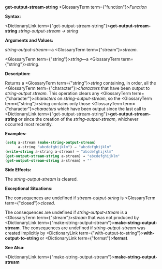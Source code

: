 **get-output-stream-string** <GlossaryTerm  term={"function"}><i>Function</i></GlossaryTerm> 



**Syntax:** 



<DictionaryLink  term={"get-output-stream-string"}><b>get-output-stream-string</b></DictionaryLink> *string-output-stream → string* 



**Arguments and Values:** 



*string-output-stream*—a <GlossaryTerm  term={"stream"}><i>stream</i></GlossaryTerm>. 



<GlossaryTerm  term={"string"}><i>string</i></GlossaryTerm>—a <GlossaryTerm  term={"string"}><i>string</i></GlossaryTerm>. 



**Description:** 



Returns a <GlossaryTerm  term={"string"}><i>string</i></GlossaryTerm> containing, in order, all the <GlossaryTerm  term={"character"}><i>characters</i></GlossaryTerm> that have been output to *string-output stream*. This operation clears any <GlossaryTerm  term={"character"}><i>characters</i></GlossaryTerm> on *string-output-stream*, so the <GlossaryTerm  term={"string"}><i>string</i></GlossaryTerm> contains only those <GlossaryTerm  term={"character"}><i>characters</i></GlossaryTerm> which have been output since the last call to <DictionaryLink  term={"get-output-stream-string"}><b>get-output-stream-string</b></DictionaryLink> or since the creation of the *string-output-stream*, whichever occurred most recently. 



**Examples:**
```lisp
(setq a-stream (make-string-output-stream) 
      a-string "abcdefghijklm") → "abcdefghijklm" 
(write-string a-string a-stream) → "abcdefghijklm" 
(get-output-stream-string a-stream) → "abcdefghijklm" 
(get-output-stream-string a-stream) → "" 
```
**Side Effects:** 



The *string-output-stream* is cleared. 



**Exceptional Situations:** 



The consequences are undefined if *stream-output-string* is <GlossaryTerm  term={"closed"}><i>closed</i></GlossaryTerm>. 



The consequences are undefined if *string-output-stream* is a <GlossaryTerm  term={"stream"}><i>stream</i></GlossaryTerm> that was not produced by <DictionaryLink  term={"make-string-output-stream"}><b>make-string-output-stream</b></DictionaryLink>. The consequences are undefined if *string-output-stream* was created implicitly by <DictionaryLink  term={"with-output-to-string"}><b>with-output-to-string</b></DictionaryLink> or <DictionaryLink  term={"format"}><b>format</b></DictionaryLink>. 



**See Also:** 



<DictionaryLink  term={"make-string-output-stream"}><b>make-string-output-stream</b></DictionaryLink> 







 



 



